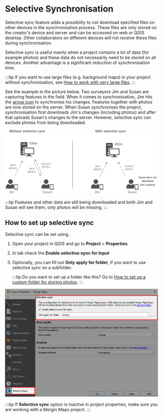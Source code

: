# Selective Synchronisation

Selective sync feature adds a possibility to not download specified files on other devices in the synchronisation process. These files are only stored on the creator's device and server and can be accessed on <MainPlatformNameLink /> web or QGIS desktop. Other collaborators on different devices will not receive these files during synchronisation.

Selective sync is useful mainly when a project contains a lot of data (for example photos) and these data do not necessarily need to be stored on all devices. Another advantage is a significant reduction of synchronisation time.

:::tip
If you want to use large files (e.g. background maps) in your <MainPlatformName /> project without synchronisation, see [How to work with very large files](../../gis/settingup_background_map/#how-to-work-with-very-large-files-android).
:::

See the example in the picture below. Two surveyors Jim and Susan are capturing features in the field. When it comes to synchronisation, Jim hits the [arrow icon](../plugin-sync-project/) to synchronise his changes. Features together with photos are now stored on the server. When Susan synchronises the project, synchronisation first downloads Jim's changes (including photos) and after that uploads Susan's changes to the server. However, selective sync can exclude photos from being downloaded.

![Selective synchronisation of multiple devices](./selective-sync.jpg "Selective synchronisation of multiple devices")

:::tip
Features and other data are still being downloaded and both Jim and Susan will see them, only photos will be missing.
:::

## How to set up selective sync

Selective sync can be set using <QGISPluginName />. 

1. Open your project in QGIS and go to **Project** > **Properties**
2. In **<MainPlatformName />** tab check the **Enable selective sync for Input**
3. Optionally, you can fill out **Only apply for folder**, if you want to use selective sync on a subfolder.
   
   :::tip
   Do you want to set up a folder like this? Go to [How to set up a custom folder for storing photos](../../layer/settingup_forms_photo/#how-to-set-up-a-custom-folder-for-storing-photos).
   :::
   
![Enable selective synchronisation in Mergin Maps QGIS plugin](./selective-sync-plugin.jpg "Enable selective synchronisation in Mergin Maps QGIS plugin")

:::tip
If **Selective sync** option is inactive in project properties, make sure you are working with a Mergin Maps project.
:::
